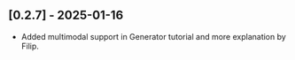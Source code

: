 ## [0.2.7] - 2025-01-16

- Added multimodal support in Generator tutorial and more explanation by Filip.
